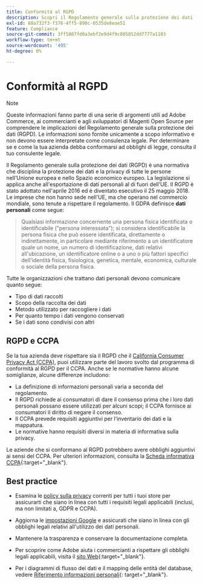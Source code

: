 ```yaml
---
title: Conformità al RGPD
description: Scopri il Regolamento generale sulla protezione dei dati (RGPD), una normativa che disciplina la protezione dei dati e la privacy di tutte le persone nell’Unione europea e nello Spazio economico europeo.
exl-id: 88a732f3-f376-4ff5-890c-0535de8eae51
feature: Compliance
source-git-commit: 3ff5807fd0a3ebf2e9d4f9c085852dd7777a1103
workflow-type: tm+mt
source-wordcount: '495'
ht-degree: 0%

---
```


# Conformità al RGPD

>[!NOTE]
>
>Queste informazioni fanno parte di una serie di argomenti utili ad Adobe Commerce, ai commercianti e agli sviluppatori di Magenti Open Source per comprendere le implicazioni del Regolamento generale sulla protezione dei dati (RGPD). Le informazioni sono fornite unicamente a scopo informativo e non devono essere interpretate come consulenza legale. Per determinare se e come la tua azienda debba conformarsi ad obblighi di legge, consulta il tuo consulente legale.

Il Regolamento generale sulla protezione dei dati (RGPD) è una normativa che disciplina la protezione dei dati e la privacy di tutte le persone nell’Unione europea e nello Spazio economico europeo. La legislazione si applica anche all&#39;esportazione di dati personali al di fuori dell&#39;UE. Il RGPD è stato adottato nell&#39;aprile 2016 ed è diventato esecutivo il 25 maggio 2018. Le imprese che non hanno sede nell&#39;UE, ma che operano nel commercio mondiale, sono tenute a rispettare il regolamento. Il GDPA definisce **dati personali** come segue:

>Qualsiasi informazione concernente una persona fisica identificata o identificabile (&quot;persona interessata&quot;); si considera identificabile la persona fisica che può essere identificata, direttamente o indirettamente, in particolare mediante riferimento a un identificatore quale un nome, un numero di identificazione, dati relativi all&#39;ubicazione, un identificatore online o a uno o più fattori specifici dell&#39;identità fisica, fisiologica, genetica, mentale, economica, culturale o sociale della persona fisica.

Tutte le organizzazioni che trattano dati personali devono comunicare quanto segue:

- Tipo di dati raccolti
- Scopo della raccolta dei dati
- Metodo utilizzato per raccogliere i dati
- Per quanto tempo i dati vengono conservati
- Se i dati sono condivisi con altri

## RGPD e CCPA

Se la tua azienda deve rispettare sia il RGPD che il [California Consumer Privacy Act (CCPA)](../getting-started/compliance-ccpa.md), puoi utilizzare parte del lavoro svolto dal programma di conformità al RGPD per il CCPA. Anche se le normative hanno alcune somiglianze, alcune differenze includono:

- La definizione di informazioni personali varia a seconda del regolamento.
- Il RGPD richiede ai consumatori di dare il consenso prima che i loro dati personali possano essere utilizzati per alcuni scopi; il CCPA fornisce ai consumatori il diritto di negare il consenso.
- Il CCPA prevede requisiti aggiuntivi per l&#39;inventario dei dati e la mappatura.
- Le normative hanno requisiti diversi in materia di informativa sulla privacy.

Le aziende che si conformano al RGPD potrebbero avere obblighi aggiuntivi ai sensi del CCPA. Per ulteriori informazioni, consulta la [Scheda informativa CCPA][3]{:target=&quot;_blank&quot;}.

## Best practice

- Esamina le [policy sulla privacy](../getting-started/privacy-policy.md) correnti per tutti i tuoi store per assicurarti che siano in linea con tutti i requisiti legali applicabili (inclusi, ma non limitati a, GDPR e CCPA).

- Aggiorna le [impostazioni Google](../merchandising-promotions/google-tools.md#google-privacy-settings) e assicurati che siano in linea con gli obblighi legali relativi all&#39;utilizzo dei dati personali.

- Mantenere la trasparenza e conservare la documentazione completa.

- Per scoprire come Adobe aiuta i commercianti a rispettare gli obblighi legali applicabili, visita il [sito Web][1]{:target=&quot;_blank&quot;}.

- Per i diagrammi di flusso dei dati e il mapping delle entità del database, vedere [Riferimento informazioni personali][2]{: target=&quot;_blank&quot;}.

[1]: https://business.adobe.com/privacy/general-data-protection-regulation.html
[2]: https://experienceleague.adobe.com/docs/commerce-operations/security-and-compliance/reference/data-m2.html
[3]: https://oag.ca.gov/system/files/attachments/press_releases/CCPA%20Fact%20Sheet%20%2800000002%29.pdf
